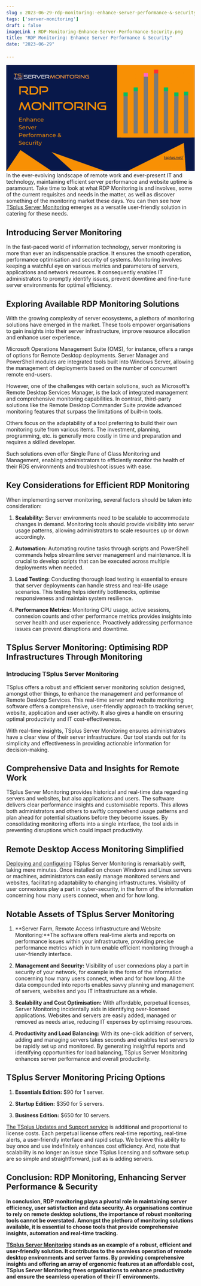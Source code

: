 ```yaml
---
slug : 2023-06-29-rdp-monitoring:-enhance-server-performance-&-security
tags: ['server-monitoring']
draft : false 
imageLink : RDP-Monitoring-Enhance-Server-Performance-Security.png
title: "RDP Monitoring: Enhance Server Performance & Security"
date: "2023-06-29"

---
```


 [![Title of article "RDP Monitoring: Enhance Server Performance & Security", TSplus logo and link, illustrated by an image a bar graph.](./images/RDP-Monitoring-Enhance-Server-Performance-Security.png)](https://tsplus.net/server-monitoring/)In the ever-evolving landscape of remote work and ever-present IT and technology, maintaining efficient server performance and website uptime is paramount. Take time to look at what RDP Monitoring is and involves, some of the current requisites and needs in the matter, as well as discover something of the monitoring market these days. You can then see how [TSplus Server Monitoring](https://tsplus.net/server-monitoring/) emerges as a versatile user-friendly solution in catering for these needs.

## Introducing Server Monitoring

In the fast-paced world of information technology, server monitoring is more than ever an indispensable practice. It ensures the smooth operation, performance optimisation and security of systems. Monitoring involves keeping a watchful eye on various metrics and parameters of servers, applications and network resources. It consequently enables IT administrators to promptly identify issues, prevent downtime and fine-tune server environments for optimal efficiency.

## Exploring Available RDP Monitoring Solutions

With the growing complexity of server ecosystems, a plethora of monitoring solutions have emerged in the market. These tools empower organisations to gain insights into their server infrastructure, improve resource allocation and enhance user experience.

Microsoft Operations Management Suite (OMS), for instance, offers a range of options for Remote Desktop deployments. Server Manager and PowerShell modules are integrated tools built into Windows Server, allowing the management of deployments based on the number of concurrent remote end-users.

However, one of the challenges with certain solutions, such as Microsoft's Remote Desktop Services Manager, is the lack of integrated management and comprehensive monitoring capabilities. In contrast, third-party solutions like the Remote Desktop Commander Suite provide advanced monitoring features that surpass the limitations of built-in tools.

Others focus on the adaptability of a tool preferring to build their own monitoring suite from various items. The investment, planning, programming, etc. is generally more costly in time and preparation and requires a skilled developer.

Such solutions even offer Single Pane of Glass Monitoring and Management, enabling administrators to efficiently monitor the health of their RDS environments and troubleshoot issues with ease.

## Key Considerations for Efficient RDP Monitoring

When implementing server monitoring, several factors should be taken into consideration:

1. **Scalability:** Server environments need to be scalable to accommodate changes in demand. Monitoring tools should provide visibility into server usage patterns, allowing administrators to scale resources up or down accordingly.
    
2. **Automation:** Automating routine tasks through scripts and PowerShell commands helps streamline server management and maintenance. It is crucial to develop scripts that can be executed across multiple deployments when needed.
    
3. **Load Testing:** Conducting thorough load testing is essential to ensure that server deployments can handle stress and real-life usage scenarios. This testing helps identify bottlenecks, optimise responsiveness and maintain system resilience.
    
4. **Performance Metrics:** Monitoring CPU usage, active sessions, connexion counts and other performance metrics provides insights into server health and user experience. Proactively addressing performance issues can prevent disruptions and downtime.
    

## TSplus Server Monitoring: Optimising RDP Infrastructures Through Monitoring

### Introducing TSplus Server Monitoring

TSplus offers a robust and efficient server monitoring solution designed, amongst other things, to enhance the management and performance of Remote Desktop Services. This real-time server and website monitoring software offers a comprehensive, user-friendly approach to tracking server, website, application and user activity. It also gives a handle on ensuring optimal productivity and IT cost-effectiveness.

With real-time insights, TSplus Server Monitoring ensures administrators have a clear view of their server infrastructure. Our tool stands out for its simplicity and effectiveness in providing actionable information for decision-making.

## Comprehensive Data and Insights for Remote Work

TSplus Server Monitoring provides historical and real-time data regarding servers and websites, but also applications and users. The software delivers clear performance insights and customisable reports. This allows both administrators and others to swiftly comprehend usage patterns and plan ahead for potential situations before they become issues. By consolidating monitoring efforts into a single interface, the tool aids in preventing disruptions which could impact productivity.

## Remote Desktop Access Monitoring Simplified

[Deploying and configuring](https://tsplus.net/server-monitoring/installation/) TSplus Server Monitoring is remarkably swift, taking mere minutes. Once installed on chosen Windows and Linux servers or machines, administrators can easily manage monitored servers and websites, facilitating adaptability to changing infrastructures. Visibility of user connexions play a part in cyber-security, in the form of the information concerning how many users connect, when and for how long.

## Notable Assets of TSplus Server Monitoring

1. **Server Farm, Remote Access Infrastructure and Website Monitoring:**The software offers real-time alerts and reports on performance issues within your infrastructure, providing precise performance metrics which in turn enable efficient monitoring through a user-friendly interface.
    
2. **Management and Security:** Visibility of user connexions play a part in security of your network, for example in the form of the information concerning how many users connect, when and for how long. All the data compounded into reports enables savvy planning and management of servers, websites and you IT infrastructure as a whole.
    
3. **Scalability and Cost Optimisation:** With affordable, perpetual licenses, Server Monitoring incidentally aids in identifying over-licensed applications. Websites and servers are easily added, managed or removed as needs arise, reducing IT expenses by optimising resources.
    
4. **Productivity and Load Balancing:** With its one-click addition of servers, adding and managing servers takes seconds and enables test servers to be rapidly set up and monitored. By generating insightful reports and identifying opportunities for load balancing, TSplus Server Monitoring enhances server performance and overall productivity.
    

## TSplus Server Monitoring Pricing Options

1. **Essentials Edition:** $90 for 1 server.
    
2. **Startup Edition:** $350 for 5 servers.
    
3. **Business Edition:** $650 for 10 servers.
    

[The TSplus Updates and Support service](https://tsplus.net/pricing/server-monitoring/) is additional and proportional to license costs. Each perpetual license offers real-time reporting, real-time alerts, a user-friendly interface and rapid setup. We believe this ability to buy once and use indefinitely enhances cost efficiency. And, note that scalability is no longer an issue since TSplus licensing and software setup are so simple and straightforward, just as is adding servers.

## Conclusion: RDP Monitoring, Enhancing Server Performance & Security

**In conclusion, RDP monitoring plays a pivotal role in maintaining server efficiency, user satisfaction and data security. As organisations continue to rely on remote desktop solutions, the importance of robust monitoring tools cannot be overstated. Amongst the plethora of monitoring solutions available, it is essential to choose tools that provide comprehensive insights, automation and real-time tracking.**

**[TSplus Server Monitoring](https://tsplus.net/server-monitoring/) stands as an example of a robust, efficient and user-friendly solution. It contributes to the seamless operation of remote desktop environments and server farms. By providing comprehensive insights and offering an array of ergonomic features at an affordable cost, TSplus Server Monitoring frees organisations to enhance productivity and ensure the seamless operation of their IT environments.**
